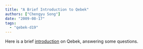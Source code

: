 ```yaml
---
title: "A Brief Introduction to Qebek"
authors: ["Chengyu Song"]
date: "2009-08-17"
tags: 
  - "qebek-d19"
---
```


Here is a brief [introduction](https://projects.honeynet.org/sebek/wiki/Qebek) on Qebek, answering some questions.

